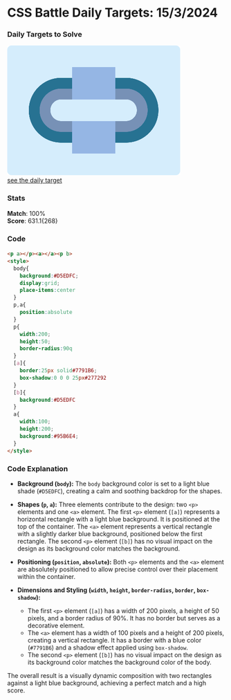 # CSS Battle Daily Targets: 15/3/2024

### Daily Targets to Solve

![picture of daily target](./images/17.png)  
[see the daily target](https://cssbattle.dev/play/MrgizNxbLTSMxX5nqc3Y)

### Stats

**Match**: 100%  
**Score**: 631.1{268}

### Code

```html
<p a></p><a></a><p b>
<style>
  body{
    background:#D5EDFC;
    display:grid;
    place-items:center
  }
  p,a{
    position:absolute
  }
  p{
    width:200;
    height:50;
    border-radius:90q
  }
  [a]{
    border:25px solid#7791B6;
    box-shadow:0 0 0 25px#277292
  }
  [b]{
    background:#D5EDFC
  }
  a{
    width:100;
    height:200;
    background:#95B6E4;
  }
</style>
```
### Code Explanation

- **Background (`body`):** The `body` background color is set to a light blue shade (`#D5EDFC`), creating a calm and soothing backdrop for the shapes.

- **Shapes (`p`, `a`):** Three elements contribute to the design: two `<p>` elements and one `<a>` element. The first `<p>` element (`[a]`) represents a horizontal rectangle with a light blue background. It is positioned at the top of the container. The `<a>` element represents a vertical rectangle with a slightly darker blue background, positioned below the first rectangle. The second `<p>` element (`[b]`) has no visual impact on the design as its background color matches the background.

- **Positioning (`position`, `absolute`):** Both `<p>` elements and the `<a>` element are absolutely positioned to allow precise control over their placement within the container.

- **Dimensions and Styling (`width`, `height`, `border-radius`, `border`, `box-shadow`):** 
  - The first `<p>` element (`[a]`) has a width of 200 pixels, a height of 50 pixels, and a border radius of 90%. It has no border but serves as a decorative element.
  - The `<a>` element has a width of 100 pixels and a height of 200 pixels, creating a vertical rectangle. It has a border with a blue color (`#7791B6`) and a shadow effect applied using `box-shadow`.
  - The second `<p>` element (`[b]`) has no visual impact on the design as its background color matches the background color of the body.

The overall result is a visually dynamic composition with two rectangles against a light blue background, achieving a perfect match and a high score.